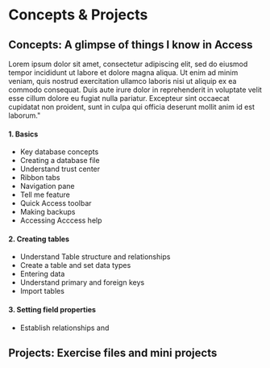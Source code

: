 # **Concepts & Projects**

## Concepts: A glimpse of things I know in Access

Lorem ipsum dolor sit amet, consectetur adipiscing elit, sed do eiusmod tempor incididunt ut labore et dolore magna aliqua. Ut enim ad minim veniam, quis nostrud exercitation ullamco laboris nisi ut aliquip ex ea commodo consequat. Duis aute irure dolor in reprehenderit in voluptate velit esse cillum dolore eu fugiat nulla pariatur. Excepteur sint occaecat cupidatat non proident, sunt in culpa qui officia deserunt mollit anim id est laborum."

#### 1. Basics

* Key database concepts
* Creating a database file
* Understand trust center 
* Ribbon tabs
* Navigation pane
* Tell me feature
* Quick Access toolbar
* Making backups
* Accessing Acccess help

#### 2. Creating tables

* Understand Table structure and relationships
* Create a table and set data types
* Entering data
* Understand primary and foreign keys
* Import tables

#### 3. Setting field properties

* Establish relationships and 

## Projects: Exercise files and mini projects

